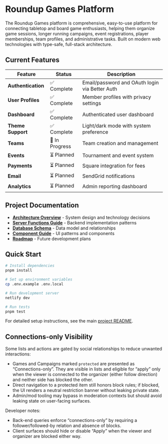 # Roundup Games Platform

The Roundup Games platform is comprehensive, easy-to-use platform for connecting tabletop and board game enthusiasts, helping them organize game sessions, longer running campaigns, event registrations, player memberships, team profiles, and administrative tasks. Built on modern web technologies with type-safe, full-stack architecture.

## Current Features

| Feature            | Status         | Description                                    |
| ------------------ | -------------- | ---------------------------------------------- |
| **Authentication** | ✅ Complete    | Email/password and OAuth login via Better Auth |
| **User Profiles**  | ✅ Complete    | Member profiles with privacy settings          |
| **Dashboard**      | ✅ Complete    | Authenticated user dashboard                   |
| **Theme Support**  | ✅ Complete    | Light/dark mode with system preference         |
| **Teams**          | 🚧 In Progress | Team creation and management                   |
| **Events**         | ⏳ Planned     | Tournament and event system                    |
| **Payments**       | ⏳ Planned     | Square integration for fees                    |
| **Email**          | ⏳ Planned     | SendGrid notifications                         |
| **Analytics**      | ⏳ Planned     | Admin reporting dashboard                      |

## Project Documentation

- **[Architecture Overview](./architecture/overview.md)** - System design and technology decisions
- **[Server Functions Guide](./api/server-functions.md)** - Backend implementation patterns
- **[Database Schema](./database/schema-overview.md)** - Data model and relationships
- **[Component Guide](./ui-flows/component-guide.md)** - UI patterns and components
- **[Roadmap](https://github.com/vburghelea/roundup-games/projects/1)** - Future development plans

## Quick Start

```bash
# Install dependencies
pnpm install

# Set up environment variables
cp .env.example .env.local

# Run development server
netlify dev

# Run tests
pnpm test
```

For detailed setup instructions, see the main [project README](../../README.md).

## Connections-only Visibility

Some lists and actions are gated by social relationships to reduce unwanted interactions:

- Games and Campaigns marked `protected` are presented as “Connections-only”. They are visible in lists and eligible for “apply” only when the viewer is connected to the organizer (either follow direction) and neither side has blocked the other.
- Direct navigation to a protected item still honors block rules; if blocked, the UI renders a neutral restriction banner without leaking private state.
- Admin/mod tooling may bypass in moderation contexts but should avoid leaking state on user-facing surfaces.

Developer notes:

- Back-end queries enforce “connections-only” by requiring a follower/followed-by relation and absence of blocks.
- Client surfaces should hide or disable “Apply” when the viewer and organizer are blocked either way.
